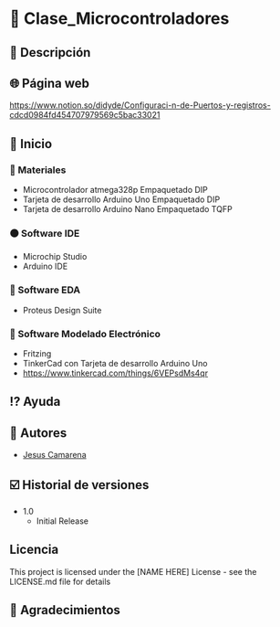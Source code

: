 # :closed_book: Clase_Microcontroladores

## :large_blue_diamond: Descripción

## :globe_with_meridians: Página web
https://www.notion.so/didyde/Configuraci-n-de-Puertos-y-registros-cdcd0984fd454707979569c5bac33021

## :large_orange_diamond: Inicio

### :electric_plug: Materiales
* Microcontrolador atmega328p Empaquetado DIP
* Tarjeta de desarrollo Arduino Uno Empaquetado DIP
* Tarjeta de desarrollo Arduino Nano Empaquetado TQFP

### :black_circle: Software IDE
* Microchip Studio
* Arduino IDE

### :large_blue_circle: Software EDA
* Proteus Design Suite

### :red_circle: Software Modelado Electrónico
* Fritzing
* TinkerCad con Tarjeta de desarrollo Arduino Uno
* https://www.tinkercad.com/things/6VEPsdMs4qr

## :interrobang: Ayuda

## :busts_in_silhouette: Autores
* [Jesus Camarena](https://www.notion.so/didyde/Profesor-universitario-Dise-ador-de-hardware-para-sistemas-embebidos-81703493db3c44c4a75b49b2d536ea19)

## :ballot_box_with_check: Historial de versiones
* 1.0
    * Initial Release

## Licencia

This project is licensed under the [NAME HERE] License - see the LICENSE.md file for details

## :speech_balloon: Agradecimientos

